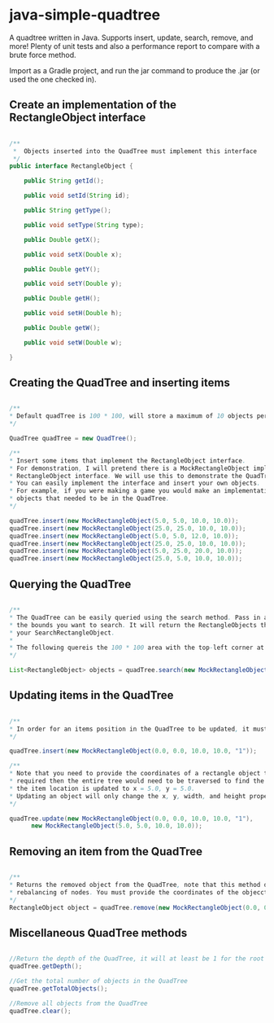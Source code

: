 # java-simple-quadtree
A quadtree written in Java. Supports insert, update, search, remove, and more! Plenty of unit tests and also a performance report to compare with a brute force method.

Import as a Gradle project, and run the jar command to produce the .jar (or used the one checked in).

## Create an implementation of the RectangleObject interface

```java

/**
 *  Objects inserted into the QuadTree must implement this interface
 */
public interface RectangleObject {

    public String getId();

    public void setId(String id);

    public String getType();

    public void setType(String type);

    public Double getX();

    public void setX(Double x);

    public Double getY();

    public void setY(Double y);

    public Double getH();

    public void setH(Double h);

    public Double getW();

    public void setW(Double w);

}
```

## Creating the QuadTree and inserting items
```java

/**
* Default quadTree is 100 * 100, will store a maximum of 10 objects per node, and will grow to a depth of 5.
*/

QuadTree quadTree = new QuadTree();

/**
* Insert some items that implement the RectangleObject interface.
* For demonstration, I will pretend there is a MockRectangleObject implementation of the 
* RectangleObject interface. We will use this to demonstrate the QuadTree functions.
* You can easily implement the interface and insert your own objects. 
* For example, if you were making a game you would make an implementation for each of your game's 
* objects that needed to be in the QuadTree. 
*/

quadTree.insert(new MockRectangleObject(5.0, 5.0, 10.0, 10.0));
quadTree.insert(new MockRectangleObject(25.0, 25.0, 10.0, 10.0));
quadTree.insert(new MockRectangleObject(5.0, 5.0, 12.0, 10.0));
quadTree.insert(new MockRectangleObject(25.0, 25.0, 10.0, 10.0));
quadTree.insert(new MockRectangleObject(5.0, 25.0, 20.0, 10.0));
quadTree.insert(new MockRectangleObject(25.0, 5.0, 10.0, 10.0));

```
## Querying the QuadTree

```java

/**
* The QuadTree can be easily queried using the search method. Pass in a SearchRectangleObject with
* the bounds you want to search. It will return the RectangleObjects that overlap with 
* your SearchRectangleObject.
*
* The following quereis the 100 * 100 area with the top-left corner at x = 0, y = 0
*/

List<RectangleObject> objects = quadTree.search(new MockRectangleObject(0.0, 0.0, 100.0, 100.0));

```

## Updating items in the QuadTree
```java

/**
* In order for an items position in the QuadTree to be updated, it must be given an Id when it is inserted.
*/

quadTree.insert(new MockRectangleObject(0.0, 0.0, 10.0, 10.0, "1"));

/**
* Note that you need to provide the coordinates of a rectangle object to move it. If only an Id were
* required then the entire tree would need to be traversed to find the object. In this example, 
* the item location is updated to x = 5.0, y = 5.0. 
* Updating an object will only change the x, y, width, and height properties of that object.
*/

quadTree.update(new MockRectangleObject(0.0, 0.0, 10.0, 10.0, "1"), 
      new MockRectangleObject(5.0, 5.0, 10.0, 10.0));

```
## Removing an item from the QuadTree
```java

/**
* Returns the removed object from the QuadTree, note that this method does not currently cause any 
* rebalancing of nodes. You must provide the coordinates of the objecct to remove, as well as the id.
*/
RectangleObject object = quadTree.remove(new MockRectangleObject(0.0, 0.0, 5.0, 5.0, "1"));

```

## Miscellaneous QuadTree methods
```java

//Return the depth of the QuadTree, it will at least be 1 for the root node
quadTree.getDepth();

//Get the total number of objects in the QuadTree
quadTree.getTotalObjects();

//Remove all objects from the QuadTree
quadTree.clear();

```
